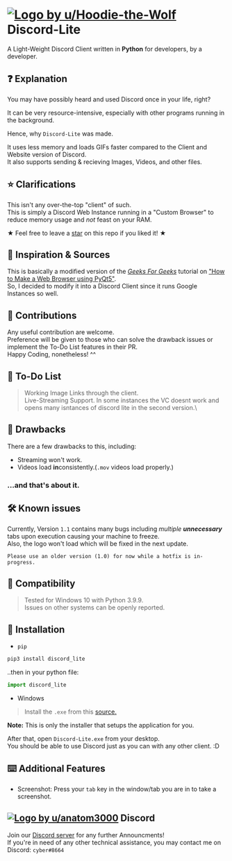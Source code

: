 # [![Logo by u/Hoodie-the-Wolf](https://i.imgur.com/D0fAK42.png)](https://www.reddit.com/user/Hoodie-the-Wolf/) Discord-Lite
A Light-Weight Discord Client written in **Python** for developers, by a developer.

## ❓ Explanation
You may have possibly heard and used Discord once in your life, right?

It can be very resource-intensive, especially with other programs running in the background.

Hence, why `Discord-Lite` was made.

It uses less memory and loads GIFs faster compared to the Client and Website version of Discord.\
It also supports sending & recieving Images, Videos, and other files.

## ⭐ Clarifications
This isn't any over-the-top "client" of such.\
This is simply a Discord Web Instance running in a "Custom Browser" to reduce memory usage and *not* feast on your RAM.

★ Feel free to leave a [star](https://i.imgur.com/P9YZMnF.gif) on this repo if you liked it! ★

## 👀 Inspiration & Sources
This is basically a modified version of the [*Geeks For Geeks*](https://www.geeksforgeeks.org/) tutorial on ["How to Make a Web Browser using PyQt5"](https://www.geeksforgeeks.org/creating-a-simple-browser-using-pyqt5/).\
So, I decided to modify it into a Discord Client since it runs Google Instances so well.

## 👋 Contributions
Any useful contribution are welcome.\
Preference will be given to those who can solve the drawback issues or implement the To-Do List features in their PR.\
Happy Coding, nonetheless! ^^

## 📃 To-Do List
> Working Image Links through the client.\
> Live-Streaming Support.
> In some instances the VC doesnt work and opens many isntances of discord lite in the second version.\

## 💢 Drawbacks
There are a few drawbacks to this, including:
- Streaming won't work.
- Videos load **in**consistently.(`.mov` videos load properly.)

### ...and that's about it.

## 🛠️ Known issues
Currently, Version `1.1` contains many bugs including *multiple* ***unnecessary*** tabs upon execution causing your machine to freeze.\
Also, the logo won't load which will be fixed in the next update.

```Please use an older version (1.0) for now while a hotfix is in-progress.```

## 💾 Compatibility
> Tested for Windows 10 with Python 3.9.9.\
> Issues on other systems can be openly reported.

## 📎 Installation
* `pip`

```bash
pip3 install discord_lite
```

..then in your python file:

```python
import discord_lite
```

* Windows
> Install the `.exe` from this [source.](https://github.com/Sachit71/Discord-Lite/tree/main/installer)

**Note:** This is only the installer that setups the application for you.

After that, open `Discord-Lite.exe` from your desktop.\
You should be able to use Discord just as you can with any other client. :D

## ⌨️ Additional Features
* Screenshot: Press your `tab` key in the window/tab you are in to take a screenshot.

## [![Logo by u/anatom3000](https://i.imgur.com/cooZgSL.png)](https://www.reddit.com/user/anatom3000/) Discord 
Join our [Discord server](https://discord.gg/EwY2aZMn6t) for any further Announcments!\
If you're in need of any other technical assistance, you may contact me on Discord: `cyber#8664`
